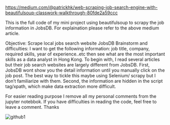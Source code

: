 https://medium.com/@patrickhk/web-scraping-job-search-engine-with-beautifulsoup-classwork-walkthrough-80fde2a59ccc

This is the full code of my mini project using beautifulsoup to scrapy the job information in JobsDB. 
For explaination please refer to the above medium article.

Objective: Scrape local jobs search website JobsDB
Brainstorm and difficulties: I want to get the following information: job title, company, required skills, year of experience..etc then see what are the most important skills as a data analyst in Hong Kong. To begin with, I read several articles but their job search websites are largely different from JobsDB. First, JobsDB wont show you the detail information until you manually click on the job post. The best way to tickle this maybe using Selenium/ scrapy but I don’t familiarize with them. Second, the information are hidden in the script tag/xpath, which make data extraction more difficult.

For easier reading purpose I remove all my personal comments from the jupyter notebbok. 
If you have difficulties in reading the code, feel free to leave a comment.
Thanks

![github1](https://user-images.githubusercontent.com/38428076/48072027-a2020780-e216-11e8-8436-e47b6b17654b.jpg)
